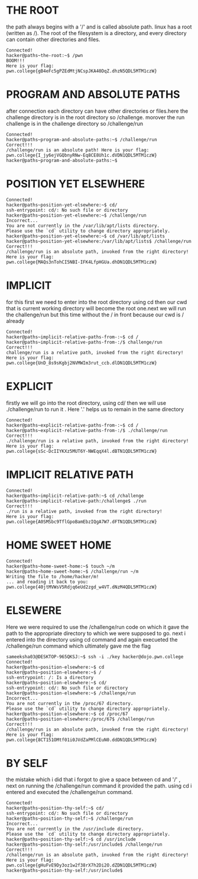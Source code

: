 # THE ROOT
the path always begins with a '/' and is called absolute path. linux  has a root (written as /). The root of the filesystem is a directory, and every directory can contain other directories and files.

```sameeksha03@DESKTOP-965QKSJ:~$ ssh -i ./key hacker@dojo.pwn.college
Connected!
hacker@paths~the-root:~$ /pwn
BOOM!!!
Here is your flag:
pwn.college{gB4eFc5gPZEdMtjNCspJKA40DqZ.dhzN5QDL5MTM1czW}

```

# PROGRAM AND ABSOLUTE PATHS

after connection
each directory can have other directories or files.here the challenge directory is in the root directory so /challenge. morover the run challenge is in the challenge directory so /challenge/run

```sameeksha03@DESKTOP-965QKSJ:~$  ssh -i ./key hacker@dojo.pwn.college
Connected!
hacker@paths~program-and-absolute-paths:~$ /challenge/run
Correct!!!
/challenge/run is an absolute path! Here is your flag:
pwn.college{I_jy6ejVGQbnyRNw-Eq8CE8Uh1c.dVDN1QDL5MTM1czW}
hacker@paths~program-and-absolute-paths:~$
```


# POSITION YET ELSEWHERE

```sameeksha03@DESKTOP-965QKSJ:~$ ssh -i ./key hacker@dojo.pwn.college
Connected!
hacker@paths~position-yet-elsewhere:~$ cd/
ssh-entrypoint: cd/: No such file or directory
hacker@paths~position-yet-elsewhere:~$ /challenge/run
Incorrect...
You are not currently in the /var/lib/apt/lists directory.
Please use the `cd` utility to change directory appropriately.
hacker@paths~position-yet-elsewhere:~$ cd /var/lib/apt/lists
hacker@paths~position-yet-elsewhere:/var/lib/apt/lists$ /challenge/run
Correct!!!
/challenge/run is an absolute path, invoked from the right directory!
Here is your flag:
pwn.college{MAQs3nTohCI5NBI-IFK4LfpHGUa.dhDN1QDL5MTM1czW}

```

# IMPLICIT

for this first we need to enter into the root directory using cd then our cwd that is current working directory will become the root one.next we will run the challenge/run but this time without the / in front because our cwd is / already

```sameeksha03@DESKTOP-965QKSJ:~$  ssh -i ./key hacker@dojo.pwn.college
Connected!
hacker@paths~implicit-relative-paths-from-:~$ cd /
hacker@paths~implicit-relative-paths-from-:/$ challenge/run
Correct!!!
challenge/run is a relative path, invoked from the right directory!
Here is your flag:
pwn.college{UnD_8s9sKgbj2NVMWIm3rut_ccb.dlDN1QDL5MTM1czW}

```



# EXPLICIT
firstly we will go into the root directory, using cd/ then we will use ./challenge/run to run it . Here '.' helps us to remain in the same directory

```sameeksha03@DESKTOP-965QKSJ:~$  ssh -i ./key hacker@dojo.pwn.college
Connected!
hacker@paths~explicit-relative-paths-from-:~$ cd /
hacker@paths~explicit-relative-paths-from-:/$ ./challenge/run
Correct!!!
./challenge/run is a relative path, invoked from the right directory!
Here is your flag:
pwn.college{sSc-DcIIYKXz5MUT6Y-NWEqqX4l.dBTN1QDL5MTM1czW}
```


# IMPLICIT RELATIVE PATH

```sameeksha03@DESKTOP-965QKSJ:~$ ssh -i ./key hacker@dojo.pwn.college
Connected!
hacker@paths~implicit-relative-path:~$ cd /challenge
hacker@paths~implicit-relative-path:/challenge$ ./run
Correct!!!
./run is a relative path, invoked from the right directory!
Here is your flag:
pwn.college{A0SMSbc9TflGpoBamEbzIQgA7W7.dFTN1QDL5MTM1czW}

```


# HOME SWEET HOME

```sameeksha03@DESKTOP-965QKSJ:~$ ssh -i ./key hacker@dojo.pwn.college
Connected!
hacker@paths~home-sweet-home:~$ touch ~/m
hacker@paths~home-sweet-home:~$ /challenge/run ~/m
Writing the file to /home/hacker/m!
... and reading it back to you:
pwn.college{40jtMVWsV5Rdjq6eUd2zgd_w4VT.dNzM4QDL5MTM1czW}
```


# ELSEWERE
Here we were required to use the /challenge/run code on which it gave the path to the appropriate directory to which we were supposed to go. next i entered into the directory using cd command and again execueted the /challenge/run command which ultimately gave me the flag


```
sameeksha03@DESKTOP-965QKSJ:~$ ssh -i ./key hacker@dojo.pwn.college
Connected!
hacker@paths~position-elsewhere:~$ cd
hacker@paths~position-elsewhere:~$ /
ssh-entrypoint: /: Is a directory
hacker@paths~position-elsewhere:~$ cd/
ssh-entrypoint: cd/: No such file or directory
hacker@paths~position-elsewhere:~$ /challenge/run
Incorrect...
You are not currently in the /proc/67 directory.
Please use the `cd` utility to change directory appropriately.
hacker@paths~position-elsewhere:~$ cd /proc/67
hacker@paths~position-elsewhere:/proc/67$ /challenge/run
Correct!!!
/challenge/run is an absolute path, invoked from the right directory!
Here is your flag:
pwn.college{8CT151OMtf01i0JVdZaPMlCEuN0.ddDN1QDL5MTM1czW}

```


# BY SELF
the mistake which i did that i forgot to give a space between cd and '/' , next on running the /challenge/run command it provided the path. using cd i entered and executed the /challenge/run command.

```sameeksha03@DESKTOP-965QKSJ:~$  ssh -i./key hacker@dojo.pwn.college
Connected!
hacker@paths~position-thy-self:~$ cd/
ssh-entrypoint: cd/: No such file or directory
hacker@paths~position-thy-self:~$ /challenge/run
Incorrect...
You are not currently in the /usr/include directory.
Please use the `cd` utility to change directory appropriately.
hacker@paths~position-thy-self:~$ cd /usr/include
hacker@paths~position-thy-self:/usr/include$ /challenge/run
Correct!!!
/challenge/run is an absolute path, invoked from the right directory!
Here is your flag:
pwn.college{gHuFvE9Dy3oz1w2f38rX7h2Di2O.dZDN1QDL5MTM1czW}
hacker@paths~position-thy-self:/usr/include$
```
